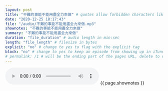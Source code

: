 ```yaml
---
layout: post
title: "不難的事能不能用盡全力來做" # quotes allow forbidden characters like the colon
date: "2020-12-25 18:17:43"
file: "/audio/不難的事能不能用盡全力來做.mp3"
shownotes: "不難的事能不能用盡全力來做"
summary: "不難的事能不能用盡全力來做"
duration: "file_duration" # audio length in min:sec
length: "file_length" # filesize in bytes
explicit: "no" # change to yes to flag with the explicit tag
block: "no" # change to yes to keep an episode from showing up in iTunes
# permalink: /1 # will be the ending part of the pages URL, delete to default to the title
---
```


<audio controls>
<source src="{{site.url}}{{site.baseurl}}{{ page.file }}" type="audio/x-mp3">
Your browser does not support the audio element.
</audio>
{{ page.shownotes }}
